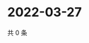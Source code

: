 # 2022-03-27

共 0 条

<!-- BEGIN WEIBO -->
<!-- 最后更新时间 Sun Mar 27 2022 11:19:06 GMT+0800 (China Standard Time) -->

<!-- END WEIBO -->
